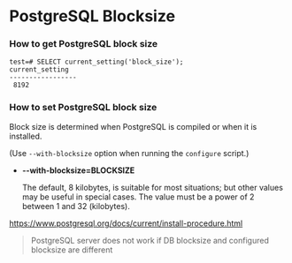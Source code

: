 # PostgreSQL Blocksize

### How to get PostgreSQL block size

```mysql
test=# SELECT current_setting('block_size');
current_setting
-----------------
 8192
```



### How to set PostgreSQL block size

Block size is determined when PostgreSQL is compiled or when it is installed.

(Use `--with-blocksize` option when running the `configure` script.)

* **--with-blocksize=BLOCKSIZE**

  The default, 8 kilobytes, is suitable for most situations; but other values may be useful in special cases. The value must be a power of 2 between 1 and 32 (kilobytes).

<https://www.postgresql.org/docs/current/install-procedure.html>

> PostgreSQL server does not work if DB blocksize and configured blocksize are different